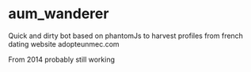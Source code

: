 # aum_wanderer
Quick and dirty bot based on phantomJs to harvest profiles from french dating website adopteunmec.com

From 2014 probably still working
